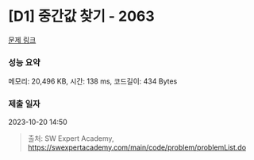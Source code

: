 # [D1] 중간값 찾기 - 2063 

[문제 링크](https://swexpertacademy.com/main/code/problem/problemDetail.do?contestProbId=AV5QPsXKA2UDFAUq) 

### 성능 요약

메모리: 20,496 KB, 시간: 138 ms, 코드길이: 434 Bytes

### 제출 일자

2023-10-20 14:50



> 출처: SW Expert Academy, https://swexpertacademy.com/main/code/problem/problemList.do